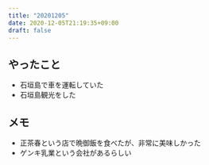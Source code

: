 ```yaml
---
title: "20201205"
date: 2020-12-05T21:19:35+09:00
draft: false
---
```


## やったこと
* 石垣島で車を運転していた
* 石垣島観光をした

## メモ
* 正茶春という店で晩御飯を食べたが、非常に美味しかった
* ゲンキ乳業という会社があるらしい
